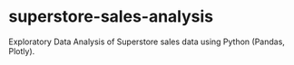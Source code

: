 # superstore-sales-analysis
Exploratory Data Analysis of Superstore sales data using Python (Pandas, Plotly).
